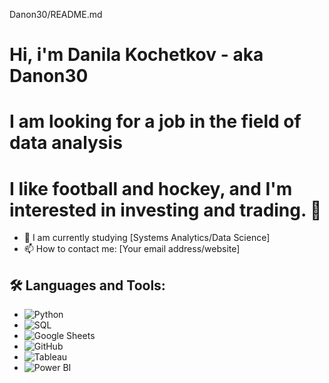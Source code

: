 Danon30/README.md
# Hi, i'm Danila Kochetkov - aka Danon30
# I am looking for a job in the field of data analysis
# I like football and hockey, and I'm interested in investing and trading. 👋

- 🌱 I am currently studying [Systems Analytics/Data Science]
- 📫 How to contact me: [Your email address/website]

## 🛠 Languages and Tools:
- ![Python](https://img.shields.io/badge/-Python_3-3776AB?style=flat-square&logo=python&logoColor=white)
- ![SQL](https://img.shields.io/badge/-SQL-4479A1?style=flat-square&logo=mysql&logoColor=white)
- ![Google Sheets](https://img.shields.io/badge/-Google_Sheets-34A853?style=flat-square&logo=google-sheets&logoColor=white)
- ![GitHub](https://img.shields.io/badge/-GitHub-181717?style=flat-square&logo=github&logoColor=white)
- ![Tableau](https://img.shields.io/badge/-Tableau-E97627?style=flat-square&logo=Tableau&logoColor=white)
- ![Power BI](https://img.shields.io/badge/-Power_BI-F2C811?style=flat-square&logo=Power-BI&logoColor=black)

